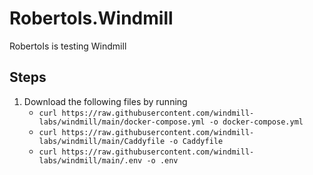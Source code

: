 # RobertoIs.Windmill
RobertoIs is testing Windmill

## Steps
1. Download the following files by running
   - `curl https://raw.githubusercontent.com/windmill-labs/windmill/main/docker-compose.yml -o docker-compose.yml`
   - `curl https://raw.githubusercontent.com/windmill-labs/windmill/main/Caddyfile -o Caddyfile`
   - `curl https://raw.githubusercontent.com/windmill-labs/windmill/main/.env -o .env`


